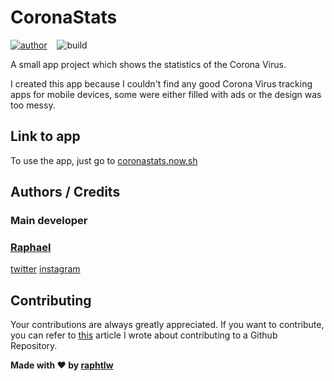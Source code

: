 # CoronaStats

<!-- Badges -->
[![author](https://img.shields.io/badge/Author-raphtlw-lightgrey?style=for-the-badge)](https://github.com/raphtlw)&nbsp;&nbsp;&nbsp;&nbsp;![build](https://img.shields.io/badge/Build-passed-green?style=for-the-badge)

A small app project which shows the statistics of the Corona Virus.

I created this app because I couldn't find any good Corona Virus tracking apps for mobile devices, some were either filled with ads or the design was too messy.

## Link to app

To use the app, just go to [coronastats.now.sh](https://coronastats.now.sh)

## Authors / Credits

### Main developer

### [Raphael](https://github.com/raphtlw)

[twitter](https://twitter.com/raphtlw)
[instagram](https://instagram.com/raphtlw)

## Contributing

Your contributions are always greatly appreciated.
If you want to contribute, you can refer to [this](https://medium.com/javascript-in-plain-english/how-to-contribute-to-a-github-repository-project-78f777623f18) article I wrote about contributing to a Github Repository.

**Made with ❤ by [raphtlw](https://github.com/raphtlw)**
